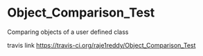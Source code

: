 # Object_Comparison_Test
Comparing objects of a user defined class

travis link
https://travis-ci.org/raje1reddy/Object_Comparison_Test
